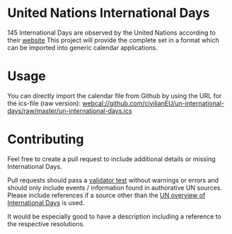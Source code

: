 # United Nations International Days
145 International Days are observed by the United Nations according to their [website](http://www.un.org/en/sections/observances/international-days/)
This project will provide the complete set in a format which can be imported into generic calendar applications.

# Usage
You can directly import the calendar file from Github by using the URL for the ics-file (raw version):
[webcal://github.com/civilianEU/un-international-days/raw/master/un-international-days.ics](webcal://github.com/civilianEU/un-international-days/raw/master/un-international-days.ics)

# Contributing
Feel free to create a pull request to include additional details or missing International Days.

Pull requests should pass a [validator test](https://icalendar.org/validator.html) without warnings or errors and should only include events / information found in authorative UN sources. Please include references if a source other than the [UN overview of International Days](http://www.un.org/en/sections/observances/international-days/) is used.

It would be especially good to have a description including a reference to the respective resolutions.
